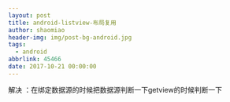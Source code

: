 ```yaml
---
layout: post
title: android-listview-布局复用
author: shaomiao
header-img: img/post-bg-android.jpg
tags:
  - android
abbrlink: 45466
date: 2017-10-21 00:00:00
---
```

解决 ：在绑定数据源的时候把数据源判断一下getview的时候判断一下
